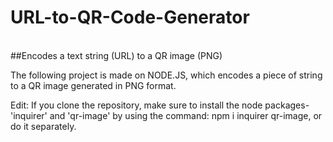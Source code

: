 # URL-to-QR-Code-Generator
<br>
##Encodes a text string (URL) to a QR image (PNG)

The following project is made on NODE.JS, which encodes a piece of string to a QR image generated in PNG format. 

Edit: If you clone the repository, make sure to install the node packages- 'inquirer' and 'qr-image' by using the command: npm i inquirer qr-image, or do it separately.
